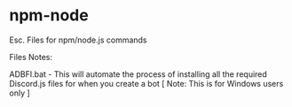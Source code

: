 # npm-node
Esc. Files for npm/node.js commands

Files Notes:

ADBFI.bat - This will automate the process of installing all the required Discord.js files for when you create a bot
      [ Note: This is for Windows users only ]
